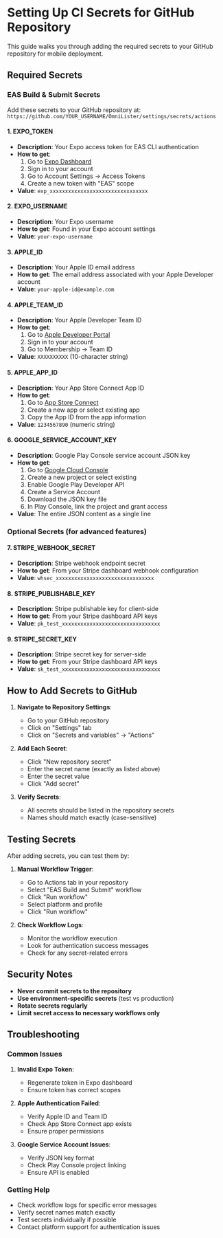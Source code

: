 # Setting Up CI Secrets for GitHub Repository

This guide walks you through adding the required secrets to your GitHub repository for mobile deployment.

## Required Secrets

### EAS Build & Submit Secrets

Add these secrets to your GitHub repository at: `https://github.com/YOUR_USERNAME/OmniLister/settings/secrets/actions`

#### 1. EXPO_TOKEN
- **Description**: Your Expo access token for EAS CLI authentication
- **How to get**: 
  1. Go to [Expo Dashboard](https://expo.dev)
  2. Sign in to your account
  3. Go to Account Settings → Access Tokens
  4. Create a new token with "EAS" scope
- **Value**: `exp_xxxxxxxxxxxxxxxxxxxxxxxxxxxxxxxx`

#### 2. EXPO_USERNAME
- **Description**: Your Expo username
- **How to get**: Found in your Expo account settings
- **Value**: `your-expo-username`

#### 3. APPLE_ID
- **Description**: Your Apple ID email address
- **How to get**: The email address associated with your Apple Developer account
- **Value**: `your-apple-id@example.com`

#### 4. APPLE_TEAM_ID
- **Description**: Your Apple Developer Team ID
- **How to get**: 
  1. Go to [Apple Developer Portal](https://developer.apple.com)
  2. Sign in to your account
  3. Go to Membership → Team ID
- **Value**: `XXXXXXXXXX` (10-character string)

#### 5. APPLE_APP_ID
- **Description**: Your App Store Connect App ID
- **How to get**: 
  1. Go to [App Store Connect](https://appstoreconnect.apple.com)
  2. Create a new app or select existing app
  3. Copy the App ID from the app information
- **Value**: `1234567890` (numeric string)

#### 6. GOOGLE_SERVICE_ACCOUNT_KEY
- **Description**: Google Play Console service account JSON key
- **How to get**: 
  1. Go to [Google Cloud Console](https://console.cloud.google.com)
  2. Create a new project or select existing
  3. Enable Google Play Developer API
  4. Create a Service Account
  5. Download the JSON key file
  6. In Play Console, link the project and grant access
- **Value**: The entire JSON content as a single line

### Optional Secrets (for advanced features)

#### 7. STRIPE_WEBHOOK_SECRET
- **Description**: Stripe webhook endpoint secret
- **How to get**: From your Stripe dashboard webhook configuration
- **Value**: `whsec_xxxxxxxxxxxxxxxxxxxxxxxxxxxxxxxx`

#### 8. STRIPE_PUBLISHABLE_KEY
- **Description**: Stripe publishable key for client-side
- **How to get**: From your Stripe dashboard API keys
- **Value**: `pk_test_xxxxxxxxxxxxxxxxxxxxxxxxxxxxxxxx`

#### 9. STRIPE_SECRET_KEY
- **Description**: Stripe secret key for server-side
- **How to get**: From your Stripe dashboard API keys
- **Value**: `sk_test_xxxxxxxxxxxxxxxxxxxxxxxxxxxxxxxx`

## How to Add Secrets to GitHub

1. **Navigate to Repository Settings**:
   - Go to your GitHub repository
   - Click on "Settings" tab
   - Click on "Secrets and variables" → "Actions"

2. **Add Each Secret**:
   - Click "New repository secret"
   - Enter the secret name (exactly as listed above)
   - Enter the secret value
   - Click "Add secret"

3. **Verify Secrets**:
   - All secrets should be listed in the repository secrets
   - Names should match exactly (case-sensitive)

## Testing Secrets

After adding secrets, you can test them by:

1. **Manual Workflow Trigger**:
   - Go to Actions tab in your repository
   - Select "EAS Build and Submit" workflow
   - Click "Run workflow"
   - Select platform and profile
   - Click "Run workflow"

2. **Check Workflow Logs**:
   - Monitor the workflow execution
   - Look for authentication success messages
   - Check for any secret-related errors

## Security Notes

- **Never commit secrets to the repository**
- **Use environment-specific secrets** (test vs production)
- **Rotate secrets regularly**
- **Limit secret access to necessary workflows only**

## Troubleshooting

### Common Issues

1. **Invalid Expo Token**:
   - Regenerate token in Expo dashboard
   - Ensure token has correct scopes

2. **Apple Authentication Failed**:
   - Verify Apple ID and Team ID
   - Check App Store Connect app exists
   - Ensure proper permissions

3. **Google Service Account Issues**:
   - Verify JSON key format
   - Check Play Console project linking
   - Ensure API is enabled

### Getting Help

- Check workflow logs for specific error messages
- Verify secret names match exactly
- Test secrets individually if possible
- Contact platform support for authentication issues
